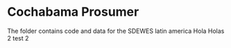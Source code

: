 # Cochabama Prosumer 

The folder contains code and data for the SDEWES latin america 
Hola 
Holas 2
test 2

